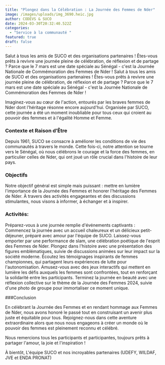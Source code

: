 ```yaml
---
title: "Plongez dans la Célébration : La Journée des Femmes de Nder"
image: /images/uploads/img_3690.heic.jpg
author: CODEVS & SUCO
date: 2024-03-30T20:32:40.522Z
categories:
  - "Service à la communauté "
featured: true
draft: false
---
```

Salut à tous les amis de SUCO et des organisations partenaires ! Êtes-vous prêts à revivre une journée pleine de célébration, de réflexion et de partage ? Parce que le 7 mars est une date spéciale au Sénégal - c'est la Journée Nationale de Commémoration des Femmes de Nder !
Salut à tous les amis de SUCO et des organisations partenaires ! Êtes-vous prêts à revivre une journée pleine de célébration, de réflexion et de partage ? Parce que le 7 mars est une date spéciale au Sénégal - c'est la Journée Nationale de Commémoration des Femmes de Nder !

Imaginez-vous au cœur de l'action, entourés par les braves femmes de Nder dont l'héritage résonne encore aujourd'hui. Organisée par SUCO, cette journée a été un moment inoubliable pour tous ceux qui croient au pouvoir des femmes et à l'égalité Homme et Femme.

### Contexte et Raison d’Être

Depuis 1961, SUCO se consacre à améliorer les conditions de vie des communautés à travers le monde. Cette fois-ci, notre attention se tourne vers le Sénégal, où nous célébrons le courage et la force des femmes, en particulier celles de Nder, qui ont joué un rôle crucial dans l'histoire de leur pays.

### Objectifs

Notre objectif général est simple mais puissant : mettre en lumière l'importance de la Journée des Femmes et honorer l'héritage des Femmes de Nder. À travers des activités engageantes et des discussions stimulantes, nous visons à informer, à échanger et à inspirer.

### Activités:

Préparez-vous à une journée remplie d'événements captivants :
Commencez la journée avec un accueil chaleureux et un délicieux petit-déjeuner, préparé avec amour par l'équipe de SUCO.
Laissez-vous emporter par une performance de slam, une célébration poétique de l'esprit des Femmes de Nder.
Plongez dans l'histoire avec une présentation des figures emblématiques, suivie de discussions animées sur leur impact sur la société moderne.
Écoutez les témoignages inspirants de femmes championnes, qui partagent leurs expériences de lutte pour l'autonomisation.
Amusez-vous avec des jeux interactifs qui mettent en lumière les défis auxquels les femmes sont confrontées, tout en renforçant la solidarité entre les participants.
Terminez la journée en beauté avec une réflexion collective sur le thème de la Journée des Femmes 2024, suivie d'une photo de groupe pour immortaliser ce moment unique.

\###Conclusion

En célébrant la Journée des Femmes et en rendant hommage aux Femmes de Nder, nous avons honoré le passé tout en construisant un avenir plus juste et équitable pour tous. Rejoignez-nous dans cette aventure extraordinaire alors que nous nous engageons à créer un monde où le pouvoir des femmes est pleinement reconnu et célébré.

Nous remercions tous les participants et participantes, toujours prêts à partager l'amour, la joie et l'inspiration !

À bientôt,
L'équipe SUCO et nos incroyables partenaires (UDEFY, WILDAF, JVE et ENDA PRONAT)